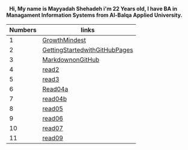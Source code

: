 

&nbsp;
**Hi, My name is Mayyadah Shehadeh i'm 22 Years old, I have BA in Managament Information Systems from Al-Balqa Applied University.**




| Numbers | links|
|------|------|
| 1| [GrowthMindest](https://mayyadahshehadeh.github.io/reading-notes/GrowthMindest) |
| 2 | [GettingStartedwithGitHubPages](https://mayyadahshehadeh.github.io/reading-notes/GettingStartedwithGitHubPages)|
| 3 | [MarkdownonGitHub](https://mayyadahshehadeh.github.io/reading-notes/MarkdownonGitHub) |
| 4 | [read2](https://mayyadahshehadeh.github.io/reading-notes/read2) |
| 5 | [read3](https://mayyadahshehadeh.github.io/reading-notes/read3) |
|6 | [Read04a](https://mayyadahshehadeh.github.io/reading-notes/Read04a)|
|7| [read04b](https://mayyadahshehadeh.github.io/reading-notes/read04b)|
|8 | [read05](https://mayyadahshehadeh.github.io/reading-notes/read05)|
|9 | [read06](https://mayyadahshehadeh.github.io/reading-notes/read06)|
|10 | [read07](https://mayyadahshehadeh.github.io/reading-notes/read07)|
|11| [read09](https://mayyadahshehadeh.github.io/reading-notes/read09)|



